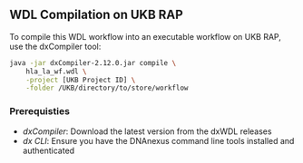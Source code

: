 ## WDL Compilation on UKB RAP

To compile this WDL workflow into an executable workflow on UKB RAP, use the dxCompiler tool:

```bash
java -jar dxCompiler-2.12.0.jar compile \
    hla_la_wf.wdl \
    -project [UKB Project ID] \
    -folder /UKB/directory/to/store/workflow
```

### Prerequisties

- *dxCompiler*: Download the latest version from the dxWDL releases
- *dx CLI*: Ensure you have the DNAnexus command line tools installed and authenticated
